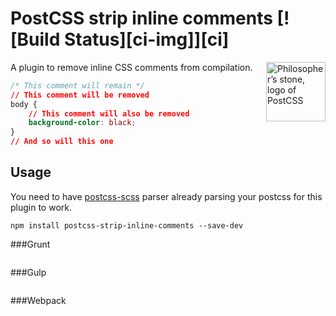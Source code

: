 # PostCSS strip inline comments [![Build Status][ci-img]][ci]

<img align="right" width="95" height="95"
     title="Philosopher’s stone, logo of PostCSS"
     src="http://postcss.github.io/postcss/logo.svg">

A plugin to remove inline CSS comments from compilation.

```css
/* This comment will remain */
// This comment will be removed
body {
    // This comment will also be removed
    background-color: black;
}
// And so will this one
```

## Usage

You need to have [postcss-scss](https://github.com/postcss/postcss-scss) parser already parsing your postcss for this plugin to work.

```npm install postcss-strip-inline-comments --save-dev```

###Grunt

```javascript

```

###Gulp

```javascript

```

###Webpack

```javascript

```